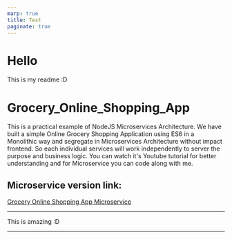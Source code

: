 ```yaml
---
marp: true
title: Test
paginate: true
---
```


# Hello

This is my readme :D

# Grocery_Online_Shopping_App

This is a practical example of NodeJS Microservices Architecture. We have built a simple Online Grocery Shopping Application using ES6 in a Monolithic way and segregate in Microservices Architecture without impact frontend. So each individual services will work independently to server the purpose and business logic. You can watch it's Youtube tutorial for better understanding and for Microservice you can code along with me.

## Microservice version link:

[Grocery Online Shopping App Microservice](https://github.com/codergogoi/nodejs_microservice)

---

This is amazing :D

---
